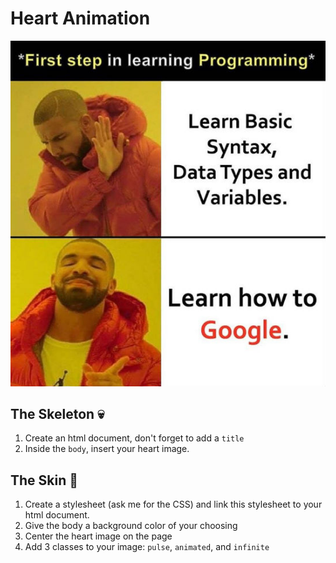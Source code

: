 # Heart Animation

![alt text](drake.jpg)


## The Skeleton 💀 
1. Create an html document, don't forget to add a `title` 
2. Inside the `body`, insert your heart image. 

## The Skin 🧟
1. Create a stylesheet (ask me for the CSS) and link this stylesheet to your html document. 
2. Give the body a background color of your choosing
3. Center the heart image on the page
4. Add 3 classes to your image: `pulse`, `animated`, and `infinite`